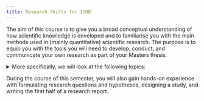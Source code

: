 ```yaml
---
title: Research Skills for IUDD
---
```


The aim of this course is to give you a broad conceptual understanding of how scientific knowledge is developed and to familiarise you with the main methods used in (mainly quantitative) scientific research. The purpose is to equip you with the tools you will need to develop, conduct, and communicate your own research as part of your Masters thesis.

<details id="course-plan-container">
<summary>More specifically, we will look at the following topics:</summary>

<div id="course-plan">

1. The scientific method
    - What even is science?
    - How does it differ from other forms of knowledge?
    - How is it done?
1. Asking about the world
    - What is a theory, research question, hypothesis?
    - What's the role of theory in science?
    - Can knowledge be objective?
1. Qualitative and Quantitative approaches to research
    - How do the two differ in how they view knowledge?
    - What questions are they interested in?
    - What are they used for?
1. Data
    - Quantitative and qualitative data
    - Levels of measurement
    <!-- - Data collection -->
    - Designing measurement
<!-- 1. Analysis AKA Statistics 101
    - Models of the world
    - Descriptive statistics (location/spread)
	- Probability distributions
	- Correlation?
	- Statistical tests of hypotheses -->
1. Academic writing
    - Structure of an academic paper
    - Literature search strategies
    - Citations
</div>
</details>

During the course of this semester, you will also gain hands-on experience with formulating research questions and hypotheses, designing a study, and writing the first half of a research report.


